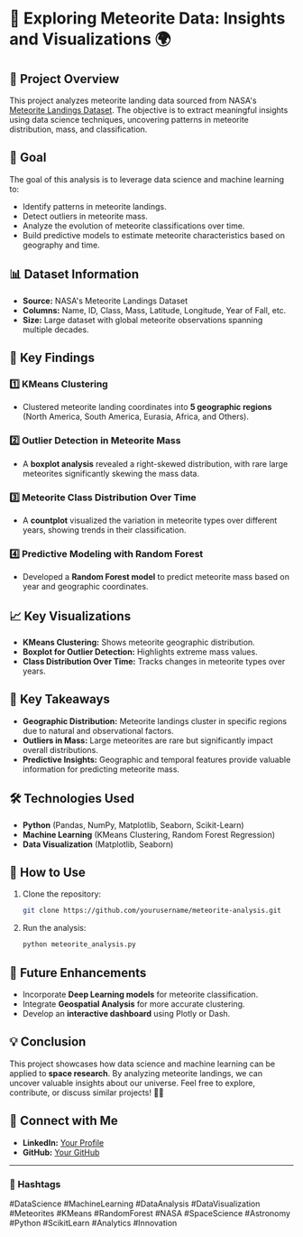# 🚀 Exploring Meteorite Data: Insights and Visualizations 🌍

## 📌 Project Overview
This project analyzes meteorite landing data sourced from NASA's [Meteorite Landings Dataset](https://data.nasa.gov/Space-Science/Meteorite-Landings/gh4g-9sfh). The objective is to extract meaningful insights using data science techniques, uncovering patterns in meteorite distribution, mass, and classification.

## 🎯 Goal
The goal of this analysis is to leverage data science and machine learning to:
- Identify patterns in meteorite landings.
- Detect outliers in meteorite mass.
- Analyze the evolution of meteorite classifications over time.
- Build predictive models to estimate meteorite characteristics based on geography and time.

## 📊 Dataset Information
- **Source:** NASA's Meteorite Landings Dataset
- **Columns:** Name, ID, Class, Mass, Latitude, Longitude, Year of Fall, etc.
- **Size:** Large dataset with global meteorite observations spanning multiple decades.

## 🔑 Key Findings
### 1️⃣ KMeans Clustering
- Clustered meteorite landing coordinates into **5 geographic regions** (North America, South America, Eurasia, Africa, and Others).

### 2️⃣ Outlier Detection in Meteorite Mass
- A **boxplot analysis** revealed a right-skewed distribution, with rare large meteorites significantly skewing the mass data.

### 3️⃣ Meteorite Class Distribution Over Time
- A **countplot** visualized the variation in meteorite types over different years, showing trends in their classification.

### 4️⃣ Predictive Modeling with Random Forest
- Developed a **Random Forest model** to predict meteorite mass based on year and geographic coordinates.

## 📈 Key Visualizations
- **KMeans Clustering:** Shows meteorite geographic distribution.
- **Boxplot for Outlier Detection:** Highlights extreme mass values.
- **Class Distribution Over Time:** Tracks changes in meteorite types over years.

## 🌟 Key Takeaways
- **Geographic Distribution:** Meteorite landings cluster in specific regions due to natural and observational factors.
- **Outliers in Mass:** Large meteorites are rare but significantly impact overall distributions.
- **Predictive Insights:** Geographic and temporal features provide valuable information for predicting meteorite mass.

## 🛠️ Technologies Used
- **Python** (Pandas, NumPy, Matplotlib, Seaborn, Scikit-Learn)
- **Machine Learning** (KMeans Clustering, Random Forest Regression)
- **Data Visualization** (Matplotlib, Seaborn)

## 🚀 How to Use
1. Clone the repository:
   ```bash
   git clone https://github.com/yourusername/meteorite-analysis.git
   ```
2. Run the analysis:
   ```bash
   python meteorite_analysis.py
   ```

## 📌 Future Enhancements
- Incorporate **Deep Learning models** for meteorite classification.
- Integrate **Geospatial Analysis** for more accurate clustering.
- Develop an **interactive dashboard** using Plotly or Dash.

## 💡 Conclusion
This project showcases how data science and machine learning can be applied to **space research**. By analyzing meteorite landings, we can uncover valuable insights about our universe. Feel free to explore, contribute, or discuss similar projects! 🚀✨

## 🤝 Connect with Me
- **LinkedIn:** [Your Profile](https://www.linkedin.com/in/kunal-rastogi/)
- **GitHub:** [Your GitHub](https://github.com/kunal111219)

---
### 📌 Hashtags
#DataScience #MachineLearning #DataAnalysis #DataVisualization #Meteorites #KMeans #RandomForest #NASA #SpaceScience #Astronomy #Python #ScikitLearn #Analytics #Innovation

